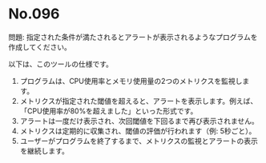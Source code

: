 # No.096

問題: 指定された条件が満たされるとアラートが表示されるようなプログラムを作成してください。

以下は、このツールの仕様です。

1. プログラムは、CPU使用率とメモリ使用量の2つのメトリクスを監視します。
1. メトリクスが指定された閾値を超えると、アラートを表示します。例えば、「CPU使用率が80%を超えました」といった形式です。
1. アラートは一度だけ表示され、次回閾値を下回るまで再び表示されません。
1. メトリクスは定期的に収集され、閾値の評価が行われます（例: 5秒ごと）。
1. ユーザーがプログラムを終了するまで、メトリクスの監視とアラートの表示を継続します。
